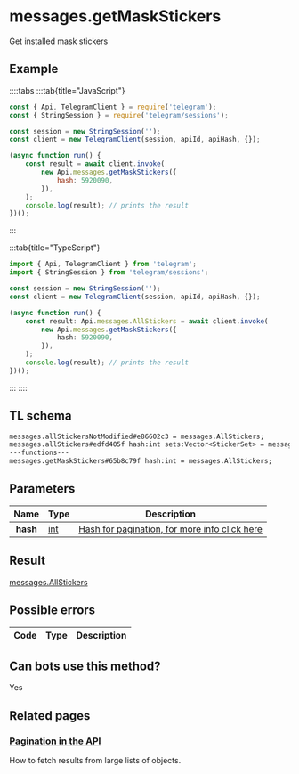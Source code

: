 # messages.getMaskStickers

Get installed mask stickers

## Example

::::tabs
:::tab{title="JavaScript"}

```js
const { Api, TelegramClient } = require('telegram');
const { StringSession } = require('telegram/sessions');

const session = new StringSession('');
const client = new TelegramClient(session, apiId, apiHash, {});

(async function run() {
    const result = await client.invoke(
        new Api.messages.getMaskStickers({
            hash: 5920090,
        }),
    );
    console.log(result); // prints the result
})();
```

:::

:::tab{title="TypeScript"}

```ts
import { Api, TelegramClient } from 'telegram';
import { StringSession } from 'telegram/sessions';

const session = new StringSession('');
const client = new TelegramClient(session, apiId, apiHash, {});

(async function run() {
    const result: Api.messages.AllStickers = await client.invoke(
        new Api.messages.getMaskStickers({
            hash: 5920090,
        }),
    );
    console.log(result); // prints the result
})();
```

:::
::::

## TL schema

```txt
messages.allStickersNotModified#e86602c3 = messages.AllStickers;
messages.allStickers#edfd405f hash:int sets:Vector<StickerSet> = messages.AllStickers;
---functions---
messages.getMaskStickers#65b8c79f hash:int = messages.AllStickers;
```

## Parameters

|   Name   | Type                                      | Description                                                                                            |
| :------: | ----------------------------------------- | ------------------------------------------------------------------------------------------------------ |
| **hash** | [int](https://core.telegram.org/type/int) | [Hash for pagination, for more info click here](https://core.telegram.org/api/offsets#hash-generation) |

## Result

[messages.AllStickers](https://core.telegram.org/type/messages.AllStickers)

## Possible errors

| Code | Type | Description |
| :--: | ---- | ----------- |

## Can bots use this method?

Yes

## Related pages

### [Pagination in the API](https://core.telegram.org/api/offsets)

How to fetch results from large lists of objects.
